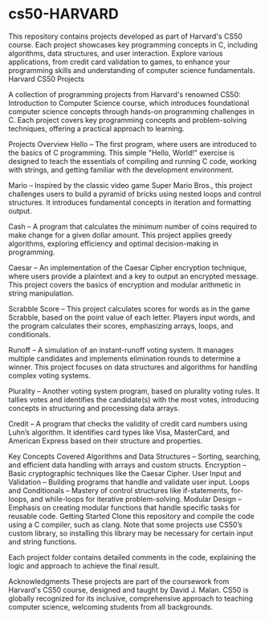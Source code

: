 # cs50-HARVARD
This repository contains projects developed as part of Harvard's CS50 course. Each project showcases key programming concepts in C, including algorithms, data structures, and user interaction. Explore various applications, from credit card validation to games, to enhance your programming skills and understanding of computer science fundamentals.
Harvard CS50 Projects

A collection of programming projects from Harvard's renowned CS50: Introduction to Computer Science course, which introduces foundational computer science concepts through hands-on programming challenges in C. Each project covers key programming concepts and problem-solving techniques, offering a practical approach to learning.

Projects Overview
Hello – The first program, where users are introduced to the basics of C programming. This simple "Hello, World!" exercise is designed to teach the essentials of compiling and running C code, working with strings, and getting familiar with the development environment.

Mario – Inspired by the classic video game Super Mario Bros., this project challenges users to build a pyramid of bricks using nested loops and control structures. It introduces fundamental concepts in iteration and formatting output.

Cash – A program that calculates the minimum number of coins required to make change for a given dollar amount. This project applies greedy algorithms, exploring efficiency and optimal decision-making in programming.

Caesar – An implementation of the Caesar Cipher encryption technique, where users provide a plaintext and a key to output an encrypted message. This project covers the basics of encryption and modular arithmetic in string manipulation.

Scrabble Score – This project calculates scores for words as in the game Scrabble, based on the point value of each letter. Players input words, and the program calculates their scores, emphasizing arrays, loops, and conditionals.

Runoff – A simulation of an instant-runoff voting system. It manages multiple candidates and implements elimination rounds to determine a winner. This project focuses on data structures and algorithms for handling complex voting systems.

Plurality – Another voting system program, based on plurality voting rules. It tallies votes and identifies the candidate(s) with the most votes, introducing concepts in structuring and processing data arrays.

Credit – A program that checks the validity of credit card numbers using Luhn’s algorithm. It identifies card types like Visa, MasterCard, and American Express based on their structure and properties.

Key Concepts Covered
Algorithms and Data Structures – Sorting, searching, and efficient data handling with arrays and custom structs.
Encryption – Basic cryptographic techniques like the Caesar Cipher.
User Input and Validation – Building programs that handle and validate user input.
Loops and Conditionals – Mastery of control structures like if-statements, for-loops, and while-loops for iterative problem-solving.
Modular Design – Emphasis on creating modular functions that handle specific tasks for reusable code.
Getting Started
Clone this repository and compile the code using a C compiler, such as clang. Note that some projects use CS50’s custom library, so installing this library may be necessary for certain input and string functions.

Each project folder contains detailed comments in the code, explaining the logic and approach to achieve the final result.

Acknowledgments
These projects are part of the coursework from Harvard's CS50 course, designed and taught by David J. Malan. CS50 is globally recognized for its inclusive, comprehensive approach to teaching computer science, welcoming students from all backgrounds.

